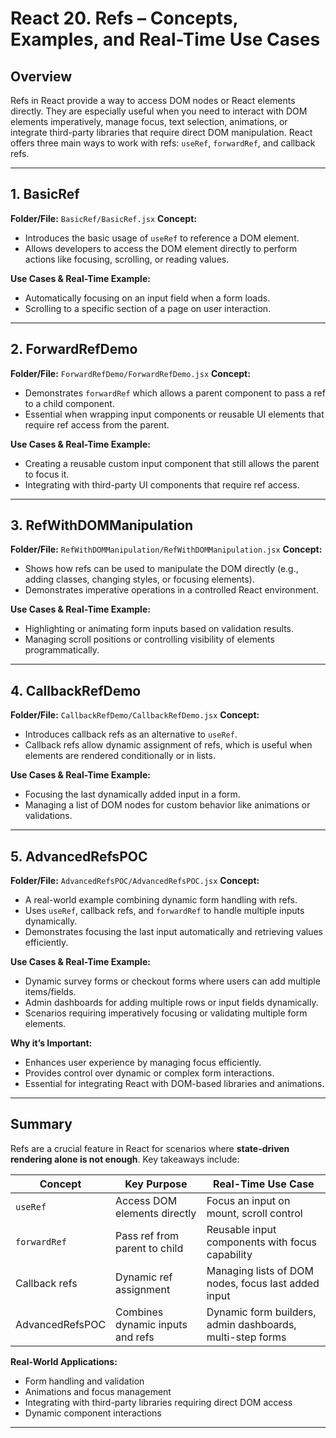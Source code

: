 # React 20. Refs – Concepts, Examples, and Real-Time Use Cases

## Overview

Refs in React provide a way to access DOM nodes or React elements directly. They are especially useful when you need to interact with DOM elements imperatively, manage focus, text selection, animations, or integrate third-party libraries that require direct DOM manipulation. React offers three main ways to work with refs: `useRef`, `forwardRef`, and callback refs.

---

## 1. **BasicRef**

**Folder/File:** `BasicRef/BasicRef.jsx`
**Concept:**

* Introduces the basic usage of `useRef` to reference a DOM element.
* Allows developers to access the DOM element directly to perform actions like focusing, scrolling, or reading values.

**Use Cases & Real-Time Example:**

* Automatically focusing on an input field when a form loads.
* Scrolling to a specific section of a page on user interaction.

---

## 2. **ForwardRefDemo**

**Folder/File:** `ForwardRefDemo/ForwardRefDemo.jsx`
**Concept:**

* Demonstrates `forwardRef` which allows a parent component to pass a ref to a child component.
* Essential when wrapping input components or reusable UI elements that require ref access from the parent.

**Use Cases & Real-Time Example:**

* Creating a reusable custom input component that still allows the parent to focus it.
* Integrating with third-party UI components that require ref access.

---

## 3. **RefWithDOMManipulation**

**Folder/File:** `RefWithDOMManipulation/RefWithDOMManipulation.jsx`
**Concept:**

* Shows how refs can be used to manipulate the DOM directly (e.g., adding classes, changing styles, or focusing elements).
* Demonstrates imperative operations in a controlled React environment.

**Use Cases & Real-Time Example:**

* Highlighting or animating form inputs based on validation results.
* Managing scroll positions or controlling visibility of elements programmatically.

---

## 4. **CallbackRefDemo**

**Folder/File:** `CallbackRefDemo/CallbackRefDemo.jsx`
**Concept:**

* Introduces callback refs as an alternative to `useRef`.
* Callback refs allow dynamic assignment of refs, which is useful when elements are rendered conditionally or in lists.

**Use Cases & Real-Time Example:**

* Focusing the last dynamically added input in a form.
* Managing a list of DOM nodes for custom behavior like animations or validations.

---

## 5. **AdvancedRefsPOC**

**Folder/File:** `AdvancedRefsPOC/AdvancedRefsPOC.jsx`
**Concept:**

* A real-world example combining dynamic form handling with refs.
* Uses `useRef`, callback refs, and `forwardRef` to handle multiple inputs dynamically.
* Demonstrates focusing the last input automatically and retrieving values efficiently.

**Use Cases & Real-Time Example:**

* Dynamic survey forms or checkout forms where users can add multiple items/fields.
* Admin dashboards for adding multiple rows or input fields dynamically.
* Scenarios requiring imperatively focusing or validating multiple form elements.

**Why it’s Important:**

* Enhances user experience by managing focus efficiently.
* Provides control over dynamic or complex form interactions.
* Essential for integrating React with DOM-based libraries and animations.

---

## Summary

Refs are a crucial feature in React for scenarios where **state-driven rendering alone is not enough**. Key takeaways include:

| Concept         | Key Purpose                      | Real-Time Use Case                                        |
| --------------- | -------------------------------- | --------------------------------------------------------- |
| `useRef`        | Access DOM elements directly     | Focus an input on mount, scroll control                   |
| `forwardRef`    | Pass ref from parent to child    | Reusable input components with focus capability           |
| Callback refs   | Dynamic ref assignment           | Managing lists of DOM nodes, focus last added input       |
| AdvancedRefsPOC | Combines dynamic inputs and refs | Dynamic form builders, admin dashboards, multi-step forms |

**Real-World Applications:**

* Form handling and validation
* Animations and focus management
* Integrating with third-party libraries requiring direct DOM access
* Dynamic component interactions

---
